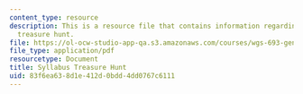 ```yaml
---
content_type: resource
description: This is a resource file that contains information regarding syllabus
  treasure hunt.
file: https://ol-ocw-studio-app-qa.s3.amazonaws.com/courses/wgs-693-gender-race-and-the-complexities-of-science-and-technology-a-problem-based-learning-experiment-spring-2009/83f6ea638d1e412d0bdd4dd0767c6111_MITWGS_693S09_cal02.pdf
file_type: application/pdf
resourcetype: Document
title: Syllabus Treasure Hunt
uid: 83f6ea63-8d1e-412d-0bdd-4dd0767c6111
---
```

